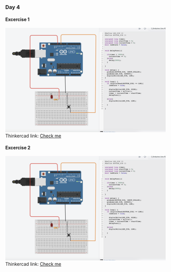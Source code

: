 ### Day 4 
#### Excercise 1
![excercise1](/rana/day4/images/ex1.png)
Thinkercad link: [Check me]()

#### Excercise 2
![excercise2](/rana/day4/images/ex2.png)
Thinkercad link: [Check me](https://www.tinkercad.com/things/0rR7RvJRhQB/editel)